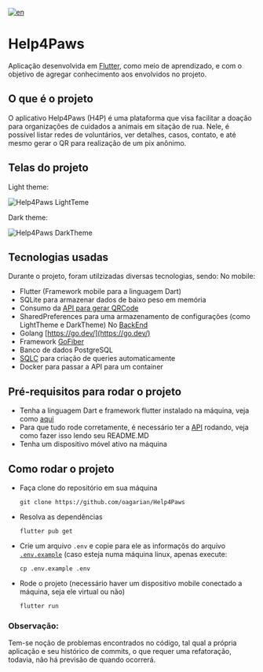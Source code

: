 [![en](https://img.shields.io/badge/lang-en-red.svg)](https://github.com/oagarian/Help4Paws/blob/develop/README.md)
# Help4Paws

Aplicação desenvolvida em [Flutter](https://flutter.dev/), como meio de aprendizado, e com o objetivo de agregar conhecimento aos envolvidos no projeto.

## O que é o projeto

O aplicativo Help4Paws (H4P) é uma plataforma que visa facilitar a doação para organizações de cuidados a animais em sitação de rua.
Nele, é possível listar redes de voluntários, ver detalhes, casos, contato, e até mesmo gerar o QR para realização de um pix anônimo.

## Telas do projeto
Light theme:

![Help4Paws LightTeme](https://github.com/oagarian/Help4Paws/assets/102990211/94208707-d528-4da7-9718-d8b8fb388041)

Dark theme:

![Help4Paws DarkTheme](https://github.com/oagarian/Help4Paws/assets/102990211/93ad2ab6-0850-4c7f-b521-44815b503c27)

## Tecnologias usadas
Durante o projeto, foram utilzizadas diversas tecnologias, sendo:
No mobile:
- Flutter (Framework mobile para a linguagem Dart)
- SQLite para armazenar dados de baixo peso em memória
- Consumo da [API para gerar QRCode](https://github.com/ceciliadeveza/gerarqrcodepix)
- SharedPreferences para uma armazenamento de configurações (como LightTheme e DarkTheme)
No [BackEnd](https://github.com/oagarian/api-help4paws)
- Golang [https://go.dev/](https://go.dev/)
- Framework [GoFiber](https://docs.gofiber.io/)
- Banco de dados PostgreSQL
- [SQLC](https://sqlc.dev/) para criação de queries automaticamente
- Docker para passar a API para um container

## Pré-requisitos para rodar o projeto
- Tenha a linguagem Dart e framework flutter instalado na máquina, veja como [aqui](https://docs.flutter.dev/get-started/install)
- Para que tudo rode corretamente, é necessário ter a [API](https://github.com/oagarian/api-help4paws) rodando, veja como fazer isso lendo seu README.MD
- Tenha um dispositivo móvel ativo na máquina

## Como rodar o projeto

- Faça clone do repositório em sua máquina

  `git clone https://github.com/oagarian/Help4Paws`
- Resolva as dependências

  `flutter pub get`

- Crie um arquivo `.env` e copie para ele as informaçõs do arquivo [`.env.example`](https://github.com/oagarian/Help4Paws/blob/develop/.env.example) (caso esteja numa máquina linux, apenas execute: 

  `cp .env.example .env`

- Rode o projeto (necessário haver um dispositivo mobile conectado a máquina, seja ele virtual ou não)

  `flutter run`

### Observação:
Tem-se noção de problemas encontrados no código, tal qual a própria aplicação e seu histórico de commits, o que requer uma refatoração, todavia, não há previsão de quando ocorrerá.

